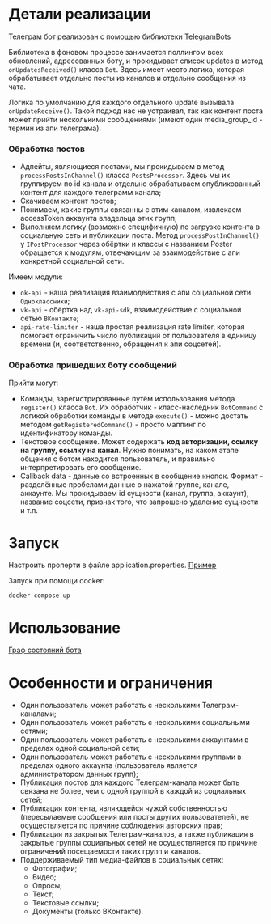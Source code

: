 # Детали реализации

Телеграм бот реализован с помощью библиотеки [TelegramBots](https://github.com/rubenlagus/TelegramBots)

Библиотека в фоновом процессе занимается поллингом всех обновлений, адресованных боту, и прокидывает список updates в
метод `onUpdatesReceived()` класса `Bot`. Здесь имеет место логика, которая обрабатывает отдельно посты из каналов и
отдельно сообщения из чата.

Логика по умолчанию для каждого отдельного update вызывала `onUpdateReceive()`. Такой подход нас не устраивал, так как
контент поста может прийти несколькими сообщениями (имеют один media_group_id - термин из апи
телеграма).

### Обработка постов

* Адпейты, являющиеся постами, мы прокидываем в метод `processPostsInChannel()` класса `PostsProcessor`. Здесь мы их
  группируем по id канала и отдельно обрабатываем опубликованный контент для каждого телеграмм канала;
* Скачиваем контент постов;
* Понимаем, какие группы связанны с этим каналом, извлекаем accessToken аккаунта владельца этих групп;
* Выполняем логику (возможно специфичную) по загрузке контента в социальную сеть и публикации поста.
  Метод `processPostInChannel()` у `IPostProcessor` через обёртки и классы с названием Poster обращается к модулям,
  отвечающим за взаимодействие с апи конкретной социальной сети.

Имеем модули:

* `ok-api` - наша реализация взаимодействия с апи социальной сети `Одноклассники`;
* `vk-api` - обёртка над `vk-api-sdk`, взаимодействие с социальной сетью `ВКонтакте`;
* `api-rate-limiter` - наша простая реализация rate limiter, которая помогает ограничить число публикаций от
  пользователя в единицу времени (и, соответственно, обращения к апи соцсетей).

### Обработка пришедших боту сообщений

Прийти могут:

- Команды, зарегистрированные путём использования метода `register()` класса `Bot`. Их обработчик - 
  класс-наследник `BotCommand` с логикой обработки команды в методе `execute()` - можно достать
  методом `getRegisteredCommand()` - просто маппинг по идентификатору команды.
- Текстовое сообщение. Может содержать **код авторизации, ссылку на группу, ссылку на канал**. Нужно понимать, на каком
  этапе общения с ботом находится пользователь, и правильно интерпретировать его сообщение.
- Callback data - данные со встроенных в сообщение кнопок. Формат - разделённые пробелами данные о нажатой группе,
  канале, аккаунте. Мы прокидываем id сущности (канал, группа, аккаунт), название соцсети, признак того, что запрошено
  удаление сущности и т.п.

# Запуск

Настроить проперти в файле application.properties. [Пример](application.properties.demo)

Запуск при помощи docker:

```
docker-compose up
```

# Использование

[Граф состояний бота](https://www.figma.com/file/CSHh8AkIMLO2KSb3yvQDBD/Телеграм-бот-авто-постинга?type=design&node-id=0-1)

# Особенности и ограничения

* Один пользователь может работать с несколькими Телеграм-каналами;
* Один пользователь может работать с несколькими социальными сетями;
* Один пользователь может работать с несколькими аккаунтами в пределах одной социальной сети;
* Один пользователь может работать с несколькими группами в пределах одного аккаунта (пользователь является
  администратором данных групп);
* Публикация постов для каждого Телеграм-канала может быть связана не более, чем с одной группой в каждой из социальных
  сетей;
* Публикация контента, являющейся чужой собственностью (пересылаемые сообщения или посты других пользователей), не
  осуществляется по причине соблюдения авторских прав;
* Публикация из закрытых Телеграм-каналов, а также публикация в закрытые группы социальных сетей не осуществляется по
  причине ограничений посещаемости таких групп и каналов.
* Поддерживаемый тип медиа-файлов в социальных сетях:
    * Фотографии;
    * Видео;
    * Опросы;
    * Текст;
    * Текстовые ссылки;
    * Документы (только ВКонтакте).




